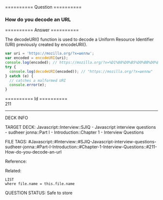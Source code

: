 ========== Question ==========  

### How do you decode an URL  

========== Answer ==========  

The decodeURI() function is used to decode a Uniform Resource Identifier (URI)
previously created by encodeURI().

```javascript
var uri = 'https://mozilla.org/?x=шеллы';
var encoded = encodeURI(uri);
console.log(encoded); // https://mozilla.org/?x=%D1%88%D0%B5%D0%BB%D0%BB%D1%8B
try {
  console.log(decodeURI(encoded)); // "https://mozilla.org/?x=шеллы"
} catch (e) {
  // catches a malformed URI
  console.error(e);
}
```

========== Id ==========  
211

---

DECK INFO

TARGET DECK: Javascript::Interview::SJIQ - Javascript interview questions - sudheer jonna::Part I - Introduction::Chapter 1 - Interview Questions

FILE TAGS: #Javascript::#Interview::#SJIQ-Javascript-interview-questions-sudheer-jonna::#Part-I-Introduction::#Chapter-1-Interview-Questions::#211-How-do-you-decode-an-url

Reference:

Related:

```dataview
LIST
where file.name = this.file.name
```

QUESTION STATUS: Safe to store
